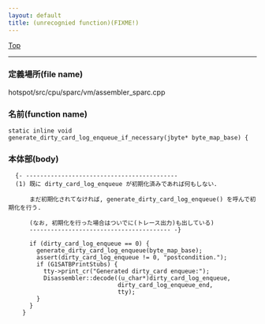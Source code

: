 ```yaml
---
layout: default
title: (unrecognied function)(FIXME!)
---
```

[Top](../index.html)

--- 
### 定義場所(file name)
hotspot/src/cpu/sparc/vm/assembler_sparc.cpp

### 名前(function name)
```
static inline void
generate_dirty_card_log_enqueue_if_necessary(jbyte* byte_map_base) {
```

### 本体部(body)
```
  {- -------------------------------------------
  (1) 既に dirty_card_log_enqueue が初期化済みであれば何もしない.
  
      まだ初期化されてなければ, generate_dirty_card_log_enqueue() を呼んで初期化を行う.
  
      (なお, 初期化を行った場合はついでに(トレース出力)も出している)
      ---------------------------------------- -}

	  if (dirty_card_log_enqueue == 0) {
	    generate_dirty_card_log_enqueue(byte_map_base);
	    assert(dirty_card_log_enqueue != 0, "postcondition.");
	    if (G1SATBPrintStubs) {
	      tty->print_cr("Generated dirty_card enqueue:");
	      Disassembler::decode((u_char*)dirty_card_log_enqueue,
	                           dirty_card_log_enqueue_end,
	                           tty);
	    }
	  }
	}
	
```


